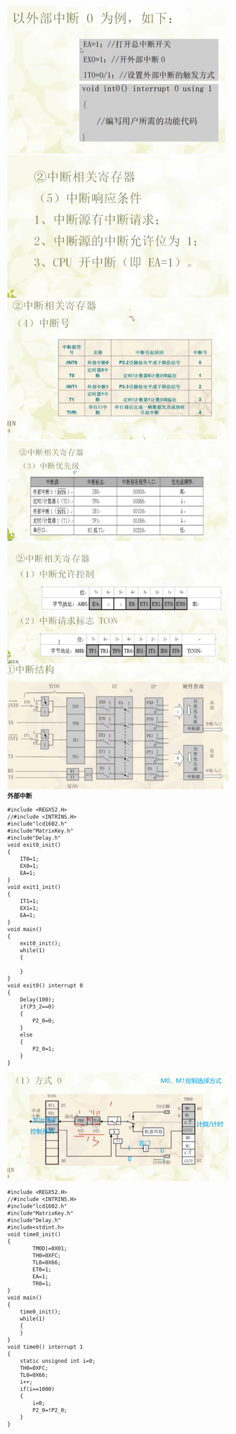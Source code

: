 ![](./img/Snipaste_2025-03-27_09-33-57.png)
![](./img/Snipaste_2025-03-27_09-33-47.png)
![](./img/Snipaste_2025-03-27_09-33-40.png)
![](./img/Snipaste_2025-03-27_09-33-30.png)
![](./img/Snipaste_2025-03-27_09-33-10.png)
![](./img/Snipaste_2025-03-27_09-32-45.png)
**外部中断**
```
#include <REGX52.H>
//#include <INTRINS.H>
#include"lcd1602.h"
#include"MatrixKey.h"
#include"Delay.h"
void exit0_init()
{
	IT0=1;
	EX0=1;
	EA=1;
}
void exit1_init()
{
	IT1=1;
	EX1=1;
	EA=1;
}
void main()
{
	exit0_init();
	while(1)
	{
		
	}
}
void exit0() interrupt 0
{
	Delay(100);
	if(P3_2==0)
	{
		P2_0=0;
	}
	else
	{
		P2_0=1;
	}
}
```
![](./img/Snipaste_2025-03-28_09-20-01.png)
```
#include <REGX52.H>
//#include <INTRINS.H>
#include"lcd1602.h"
#include"MatrixKey.h"
#include"Delay.h"
#include<stdint.h>
void time0_init()
{
		TMOD|=0X01;
		TH0=0XFC;
		TL0=0X66;
		ET0=1;
		EA=1;
		TR0=1;
}
void main()
{
	time0_init();
	while(1)
	{
	}
}
void time0() interrupt 1
{
	static unsigned int i=0;
	TH0=0XFC;
	TL0=0X66;
	i++;
	if(i==1000)
	{
		i=0;
		P2_0=!P2_0;
	}
}
```